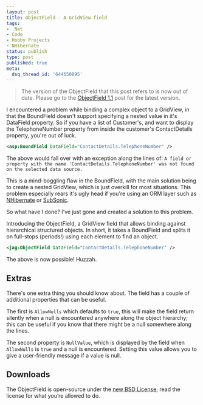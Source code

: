 ```yaml
---
layout: post
title: ObjectField - A GridView field
tags:
- .Net
- Code
- Hobby Projects
- NHibernate
status: publish
type: post
published: true
meta:
  dsq_thread_id: '644650895'
---
```

> The version of the ObjectField that this post refers to is now out of date. Please go to the [ObjectField 1.1](/writings/objectfield-11/) post for the latest version.

I encountered a problem while binding a complex object to a GridView, in that the BoundField doesn't support specifying a nested value in it's DataField property. So if you have a list of Customer's, and want to display the TelephoneNumber property from inside the customer's ContactDetails property, you're out of luck.

```xml
<asp:BoundField DataField="ContactDetails.TelephoneNumber" />
```

The above would fall over with an exception along the lines of:
`A field or property with the name 'ContactDetails.TelephoneNumber' was not found on the selected data source.`

<!-- more -->

This is a mind-boggling flaw in the BoundField, with the main solution being to create a nested GridView, which is just overkill for most situations. This problem especially rears it's ugly head if you're using an ORM layer such as [NHibernate](http://www.nhibernate.org/) or [SubSonic](http://www.subsonicproject.com).

So what have I done? I've just gone and created a solution to this problem.

Introducing the ObjectField, a GridView field that allows binding against hierarchical structured objects. In short, it takes a BoundField and splits it on full-stops (periods!) using each element to find an object.

```xml
<jag:ObjectField DataField="ContactDetails.TelephoneNumber" />
```

The above is now possible! Huzzah.

## Extras

There's one extra thing you should know about. The field has a couple of additional properties that can be useful.

The first is `AllowNulls` which defaults to `true`, this will make the field return silently when a null is encountered anywhere along the object hierarchy; this can be useful if you know that there might be a null somewhere along the lines.

The second property is `NullValue`, which is displayed by the field when `AllowNulls` is `true` and a null is encountered. Setting this value allows you to give a user-friendly message if a value is null.

## Downloads

The ObjectField is open-source under the [new BSD License](http://en.wikipedia.org/wiki/BSD_licenses); read the license for what you’re allowed to do.
